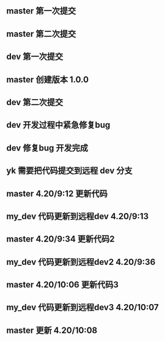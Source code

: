 ## master 第一次提交
## master 第二次提交
## dev 第一次提交
## master 创建版本 1.0.0
## dev 第二次提交
## dev 开发过程中紧急修复bug
## dev 修复bug 开发完成
## yk 需要把代码提交到远程 dev 分支
## master 4.20/9:12 更新代码
## my_dev 代码更新到远程dev 4.20/9:13
## master 4.20/9:34 更新代码2
## my_dev 代码更新到远程dev2 4.20/9:36
## master 4.20/10:06 更新代码3
## my_dev 代码更新到远程dev3 4.20/10:07
## master 更新 4.20/10:08